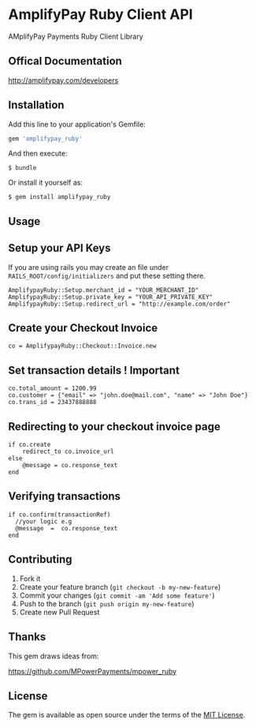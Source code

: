 
# AmplifyPay Ruby Client API

AMplifyPay Payments Ruby Client Library

## Offical Documentation
http://amplifypay.com/developers

## Installation

Add this line to your application's Gemfile:

```ruby
gem 'amplifypay_ruby'
```

And then execute:

    $ bundle

Or install it yourself as:

    $ gem install amplifypay_ruby

## Usage

## Setup your API Keys
If you are using rails you may create an file under `RAILS_ROOT/config/initializers` and put these setting there.

    AmplifypayRuby::Setup.merchant_id = "YOUR_MERCHANT_ID" 
    AmplifypayRuby::Setup.private_key = "YOUR_API_PRIVATE_KEY"
    AmplifypayRuby::Setup.redirect_url = "http://example.com/order"


## Create your Checkout Invoice

    co = AmplifypayRuby::Checkout::Invoice.new

## Set transaction details ! Important

    co.total_amount = 1200.99
    co.customer = {"email" => "john.doe@mail.com", "name" => "John Doe"}
    co.trans_id = 23437888888


## Redirecting to your checkout invoice page

    if co.create
        redirect_to co.invoice_url
    else
        @message = co.response_text
    end

## Verifying transactions
    
    if co.confirm(transactionRef)
      //your logic e.g
      @message  =  co.response_text
    end


## Contributing

1. Fork it
2. Create your feature branch (`git checkout -b my-new-feature`)
3. Commit your changes (`git commit -am 'Add some feature'`)
4. Push to the branch (`git push origin my-new-feature`)
5. Create new Pull Request



## Thanks

This gem draws ideas from:

https://github.com/MPowerPayments/mpower_ruby


## License

The gem is available as open source under the terms of the [MIT License](http://opensource.org/licenses/MIT).
















